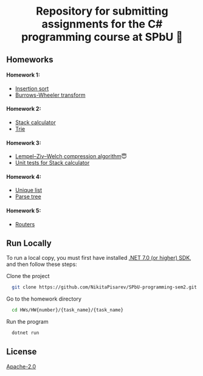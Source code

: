 <h1 align="center">
Repository for submitting assignments for the C# programming course at SPbU 📝
</h>


## Homeworks
#### Homework 1:
- [Insertion sort](https://github.com/NikitaPisarev/SPbU-programming-sem2/tree/HW1/HWs/HW1/InsertionSort)
- [Burrows-Wheeler transform](https://github.com/NikitaPisarev/SPbU-programming-sem2/tree/HW1/HWs/HW1/BWT)

#### Homework 2:
- [Stack calculator](https://github.com/NikitaPisarev/SPbU-programming-sem2/tree/HW2/HWs/HW2/StackCalculator)
- [Trie](https://github.com/NikitaPisarev/SPbU-programming-sem2/tree/HW2/HWs/HW2/Trie/Trie)

#### Homework 3:
- [Lempel–Ziv–Welch compression algorithm](https://github.com/NikitaPisarev/SPbU-programming-sem2/tree/HW3/HWs/HW3/LZW)😇
- [Unit tests for Stack calculator](https://github.com/NikitaPisarev/SPbU-programming-sem2/tree/HW2/HWs/HW2/StackCalculator/StackCalculatorTests)

#### Homework 4:
- [Unique list](https://github.com/NikitaPisarev/SPbU-programming-sem2/tree/HW4/HWs/HW4/UniqueList)
- [Parse tree](https://github.com/NikitaPisarev/SPbU-programming-sem2/tree/HW4/HWs/HW4/ParseTree)

#### Homework 5:
- [Routers](https://github.com/NikitaPisarev/SPbU-programming-sem2/tree/HW5/HWs/HW5/Routers)
## Run Locally

To run a local copy, you must first have installed [.NET 7.0 (or higher) SDK](https://dotnet.microsoft.com/download/dotnet/7.0), and then follow these steps:

Clone the project

```bash
  git clone https://github.com/NikitaPisarev/SPbU-programming-sem2.git
```

Go to the homework directory

```bash
  cd HWs/HW{number}/{task_name}/{task_name}
```

Run the program

```bash
  dotnet run
```


## License

[Apache-2.0](https://choosealicense.com/licenses/apache-2.0/)
